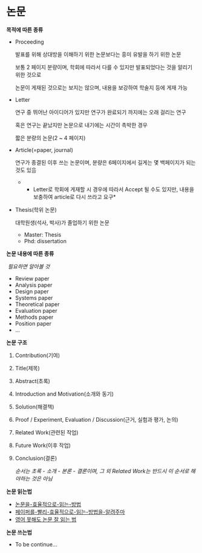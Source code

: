 # 논문

**목적에 따른 종류**

* Proceeding

  발표를 위해 상대방을 이해하기 위한 논문보다는 흥미 유발을 하기 위한 논문

  보통 2 페이지 분량이며, 학회에 따라서 다를 수 있지만 발표되었다는 것을 알리기 위한 것으로

  논문이 게재된 것으로는 보지는 않으며, 내용을 보강하여 학술지 등에 게재 가능

* Letter

  연구 중 뛰어난 아이디어가 있지만 연구가 완료되기 까지에는 오래 걸리는 연구

  혹은 연구는 끝났지만 논문으로 내기에는 시간이 촉박한 경우

  짧은 분량의 논문(2 ~ 4 페이지)

* Article(=paper, journal)

  연구가 종결된 이후 쓰는 논문이며, 분량은 6페이지에서 길게는 몇 백페이지가 되는 것도 있ᅌᅳᆷ

  * * Letter로 학회에 게재할 시 경우에 따라서 Accept 될 수도 있지만, 내용을 보충하여 article로 다시 쓰라고 요구*

* Thesis(학위 논문)

  대학원생(석사, 박사)가 졸업하기 위한 논문

  * Master: Thesis
  * Phd: dissertation

  

**논문 내용에 따른 종류**

​		*필요하면 알아볼 것*

* Review paper
* Analysis paper
* Design paper
* Systems paper
* Theoretical paper
* Evaluation paper
* Methods paper
* Position paper
* ...



**논문 구조**

1. Contribution(기여)

2. Title(제목)

3. Abstract(초록)

4. Introduction and Motivation(소개와 동기)

5. Solution(해결책)

6. Proof / Experiment, Evaluation / Discussion(근거, 실험과 평가, 논의)

7. Related Work(관련된 작업)

8. Future Work(이후 작업)

9. Conclusion(결론)

   *순서는 초록 - 소개 - 본론 - 결론이며, 그 외 Related Work는 반드시 이 순서로 해야하는 것은 아님*



**논문 읽는법**

* [논문을-효율적으로-읽는-방법](https://woongheelee.com/entry/%EB%85%BC%EB%AC%B8%EC%9D%84-%ED%9A%A8%EC%9C%A8%EC%A0%81%EC%9C%BC%EB%A1%9C-%EC%9D%BD%EB%8A%94-%EB%B0%A9%EB%B2%95](https://woongheelee.com/entry/논문을-효율적으로-읽는-방법))
* [페이퍼를-빨리-효율적으로-읽는-방법을-알려주마]([https://madscientist.wordpress.com/2016/04/26/%ED%8E%98%EC%9D%B4%ED%8D%BC%EB%A5%BC-%EB%B9%A8%EB%A6%AC-%ED%9A%A8%EC%9C%A8%EC%A0%81%EC%9C%BC%EB%A1%9C-%EC%9D%BD%EB%8A%94-%EB%B0%A9%EB%B2%95%EC%9D%84-%EC%95%8C%EB%A0%A4%EC%A3%BC%EB%A7%88/](https://madscientist.wordpress.com/2016/04/26/페이퍼를-빨리-효율적으로-읽는-방법을-알려주마/))
* [영어 못해도 논문 잘 읽는 법](http://gradschoolstory.net/terry/readingpapers/)



**논문 쓰는법**

* To be continue...
